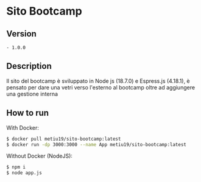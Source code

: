 # Sito Bootcamp

## Version

    - 1.0.0 

## Description

Il sito del bootcamp è sviluppato in Node js (18.7.0) e Espress.js (4.18.1), è pensato per dare una vetri verso l'esterno al bootcamp oltre ad aggiungere una gestione interna 

## How to run

With Docker:

```bash
$ docker pull metiu19/sito-bootcamp:latest
$ docker run -dp 3000:3000 --name App metiu19/sito-bootcamp:latest
```

Without Docker (NodeJS):

```bash
$ npm i
$ node app.js
```

